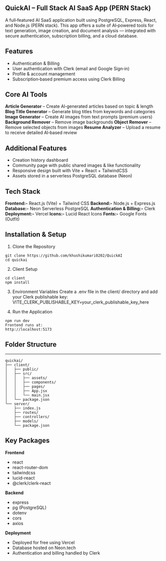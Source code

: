 ## QuickAI – Full Stack AI SaaS App (PERN Stack)
A full‑featured AI SaaS application built using PostgreSQL, Express, React, and Node.js (PERN stack).
This app offers a suite of AI‑powered tools for text generation, image creation, and document analysis — integrated with secure authentication, subscription billing, and a cloud database.

## Features
- Authentication & Billing
- User authentication with Clerk (email and Google Sign‑in)
- Profile & account management
- Subscription‑based premium access using Clerk Billing

## Core AI Tools
**Article Generator** – Create AI‑generated articles based on topic & length
**Blog Title Generator** – Generate blog titles from keywords and categories
**Image Generator** – Create AI images from text prompts (premium users)
**Background Remover** – Remove image backgrounds
**Object Remover** – Remove selected objects from images
**Resume Analyzer** – Upload a resume to receive detailed AI‑based review

 ## Additional Features
- Creation history dashboard
- Community page with public shared images & like functionality
- Responsive design built with Vite + React + TailwindCSS
- Assets stored in a serverless PostgreSQL database (Neon)

## Tech Stack
**Frontend:-**	React.js (Vite) + Tailwind CSS
**Backend:-**	Node.js + Express.js
**Database:-**	Neon Serverless PostgreSQL
**Authentication & Billing:-**	Clerk
**Deployment:-**	Vercel
**Icons:-**	Lucid React Icons
**Fonts:-**	Google Fonts (Outfit)

## Installation & Setup
1. Clone the Repository
```
git clone https://github.com/khushikumari0202/QuickAI
cd quickai
```
2. Client Setup
```
cd client
npm install
```
3. Environment Variables
Create a .env file in the client/ directory and add your Clerk publishable key:
VITE_CLERK_PUBLISHABLE_KEY=your_clerk_publishable_key_here

5. Run the Application
```
npm run dev
Frontend runs at:
http://localhost:5173
```

## Folder Structure
---
```
quickai/
├── client/
│   ├── public/
│   ├── src/
│   │   ├── assets/
│   │   ├── components/
│   │   ├── pages/
│   │   ├── App.jsx
│   │   └── main.jsx
│   └── package.json
└── server/
    ├── index.js
    ├── routes/
    ├── controllers/
    ├── models/
    └── package.json
```
## Key Packages

**Frontend**
- react
- react-router-dom
- tailwindcss
- lucid-react
- @clerk/clerk-react


**Backend**
- express
- pg (PostgreSQL)
- dotenv
- cors
- axios

**Deployment**
- Deployed for free using Vercel
- Database hosted on Neon.tech
- Authentication and billing handled by Clerk


